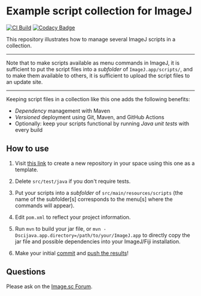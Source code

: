 # Example script collection for ImageJ

[![CI Build](https://github.com/imagej/example-script-collection/actions/workflows/build-main.yml/badge.svg)](https://github.com/imagej/example-script-collection/actions/workflows/build-main.yml)
[![Codacy Badge](https://api.codacy.com/project/badge/Grade/facf0eb976f44461af81d4469d597c0d)](https://www.codacy.com/app/imagejan/example-script-collection?utm_source=github.com&amp;utm_medium=referral&amp;utm_content=imagej/example-script-collection&amp;utm_campaign=Badge_Grade)

This repository illustrates how to manage several ImageJ scripts in a
collection.

---

Note that to make scripts available as menu commands in ImageJ, it is
sufficient to put the script files into a _subfolder_ of `ImageJ.app/scripts/`,
and to make them available to others, it is sufficient to upload the script
files to an update site.

---

Keeping script files in a collection like this one adds the following benefits:

* *Dependency* management with Maven
* *Versioned* deployment using Git, Maven, and GitHub Actions
* Optionally: keep your scripts functional by running *Java unit tests* with every build

## How to use

1. Visit [this link](https://github.com/imagej/example-script-collection/generate)
   to create a new repository in your space using this one as a template.

2. Delete `src/test/java` if you don't require tests.

3. Put your scripts into a *subfolder* of `src/main/resources/scripts` (the
   name of the subfolder[s] corresponds to the menu[s] where the commands will
   appear).

4. Edit `pom.xml` to reflect your project information.

5. Run `mvn` to build your jar file, or
   `mvn -Dscijava.app.directory=/path/to/your/ImageJ.app` to directly copy the
   jar file and possible dependencies into your ImageJ/Fiji installation.

5. Make your initial
   [commit](https://help.github.com/en/desktop/contributing-to-projects/committing-and-reviewing-changes-to-your-project) and
   [push the results](https://help.github.com/en/articles/pushing-commits-to-a-remote-repository)!

## Questions

Please ask on the [Image.sc Forum](http://forum.image.sc/tags/imagej).
